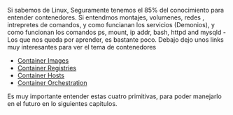 Si sabemos de Linux, Seguramente tenemos el 85% del conocimiento para entender contenedores. Si entendmos montajes, volumenes, redes , intrepretes de comandos, y como funcianan los servicios (Demonios), y como funcionan los comandos  ps, mount, ip addr, bash, httpd and mysqld - Los que nos queda por aprender, es bastante poco. 
Debajo dejo unos links muy interesantes para ver el tema de contenedores

* [Container Images](https://developers.redhat.com/blog/2018/02/22/container-terminology-practical-introduction/#h.dqlu6589ootw)
* [Container Registries](https://developers.redhat.com/blog/2018/02/22/container-terminology-practical-introduction/#h.4cxnedx7tmvq)
* [Container Hosts](https://developers.redhat.com/blog/2018/02/22/container-terminology-practical-introduction/#h.8tyd9p17othl)
* [Container Orchestration](https://developers.redhat.com/blog/2018/02/22/container-terminology-practical-introduction/#h.6yt1ex5wfo66)

Es muy importante entender estas cuatro primitivas, para poder manejarlo en el futuro en lo siguientes capitulos.

